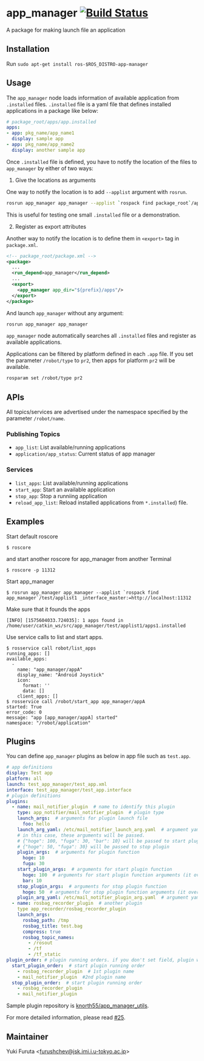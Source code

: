 app_manager [![Build Status](https://travis-ci.com/PR2/app_manager.svg?branch=kinetic-devel)](https://travis-ci.org/PR2/app_manager)
====================================================================================================================================

A package for making launch file an application

## Installation

Run `sudo apt-get install ros-$ROS_DISTRO-app-manager`

## Usage

The `app_manager` node loads information of available application from `.installed` files.
`.installed` file is a yaml file that defines installed applications in a package like below:

```yaml
# package_root/apps/app.installed
apps:
- app: pkg_name/app_name1
  display: sample app
- app: pkg_name/app_name2
  display: another sample app
```

Once `.installed` file is defined, you have to notify the location of the files to `app_manager` by either of two ways:

1. Give the locations as arguments

One way to notify the location is to add `--applist` argument with `rosrun`.

```bash
rosrun app_manager app_manager --applist `rospack find package_root`/apps
```

This is useful for testing one small `.installed` file or a demonstration.

2. Register as export attributes

Another way to notify the location is to define them in `<export>` tag in `package.xml`.

```xml
<!-- package_root/package.xml -->
<package>
  ...
  <run_depend>app_manager</run_depend>
  ...
  <export>
    <app_manager app_dir="${prefix}/apps"/>
  </export>
</package>
```

And launch `app_manager` without any argument:

```bash
rosrun app_manager app_manager
```

`app_manager` node automatically searches all `.installed` files and register as available applications.

Applications can be filtered by platform defined in each `.app` file.
If you set the parameter `/robot/type` to `pr2`, then apps for platform `pr2` will be available.

```bash
rosparam set /robot/type pr2
```


## APIs

All topics/services are advertised under the namespace specified by the parameter `/robot/name`.

### Publishing Topics

- `app_list`: List available/running applications
- `application/app_status`: Current status of app manager

### Services

- `list_apps`: List available/running applications
- `start_app`: Start an available application
- `stop_app`: Stop a runniing application
- `reload_app_list`: Reload installed applications from `*.installed`) file.


## Examples

Start default roscore
```
$ roscore

```

and start another roscore for app_manager from another Terminal

```
$ roscore -p 11312
```

Start app_manager
```
$ rosrun app_manager app_manager --applist `rospack find app_manager`/test/applist1 _interface_master:=http://localhost:11312
```
Make sure that it founds the apps
```
[INFO] [1575604033.724035]: 1 apps found in /home/user/catkin_ws/src/app_manager/test/applist1/apps1.installed
```

Use service calls to list and start apps.
```
$ rosservice call robot/list_apps
running_apps: []
available_apps:
  -
    name: "app_manager/appA"
    display_name: "Android Joystick"
    icon:
      format: ''
      data: []
    client_apps: []
$ rosservice call /robot/start_app app_manager/appA
started: True
error_code: 0
message: "app [app_manager/appA] started"
namespace: "/robot/application"
```

## Plugins

You can define `app_manager` plugins as below in app file such as `test.app`.

```yaml
# app definitions
display: Test app
platform: all
launch: test_app_manager/test_app.xml
interface: test_app_manager/test_app.interface
# plugin definitions
plugins:
  - name: mail_notifier_plugin  # name to identify this plugin
    type: app_notifier/mail_notifier_plugin  # plugin type
    launch_args:  # arguments for plugin launch file
      foo: hello
    launch_arg_yaml: /etc/mail_notifier_launch_arg.yaml  # argument yaml file for plugin launch file
    # in this case, these arguments will be passed.
    # {"hoge": 100, "fuga": 30, "bar": 10} will be passed to start plugin
    # {"hoge": 50, "fuga": 30} will be passed to stop plugin
    plugin_args:  # arguments for plugin function
      hoge: 10
      fuga: 30
    start_plugin_args:  # arguments for start plugin function
      hoge: 100  # arguments for start plugin function arguments (it overwrites plugin_args hoge: 10 -> 100)
      bar: 10
    stop_plugin_args:  # arguments for stop plugin function
      hoge: 50  # arguments for stop plugin function arguments (it overwrites plugin_args hoge: 10 -> 50)
    plugin_arg_yaml: /etc/mail_notifier_plugin_arg.yaml  # argument yaml file for plugin function arguments
  - name: rosbag_recorder_plugin  # another plugin
    type app_recorder/rosbag_recorder_plugin
    launch_args:
      rosbag_path: /tmp
      rosbag_title: test.bag
      compress: true
      rosbag_topic_names:
        - /rosout
        - /tf
        - /tf_static
plugin_order: # plugin running orders. if you don't set field, plugin will be run in order in plugins field
  start_plugin_order:  # start plugin running order
    - rosbag_recorder_plugin  # 1st plugin name
    - mail_notifier_plugin  #2nd plugin name
  stop_plugin_order:  # start plugin running order
    - rosbag_recorder_plugin
    - mail_notifier_plugin
```

Sample plugin repository is [knorth55/app_manager_utils](https://github.com/knorth55/app_manager_utils).

For more detailed information, please read [#25](https://github.com/PR2/app_manager/pull/25).

## Maintainer

Yuki Furuta <<furushchev@jsk.imi.i.u-tokyo.ac.jp>>
